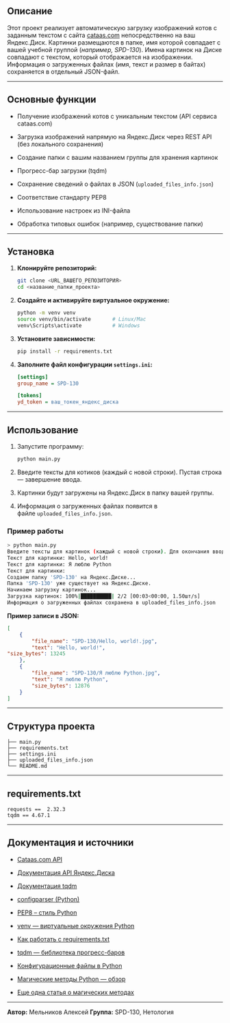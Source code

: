 Описание
--------

Этот проект реализует автоматическую загрузку изображений котов с заданным текстом с сайта [cataas.com](https://cataas.com/) непосредственно на ваш Яндекс.Диск. Картинки размещаются в папке, имя которой совпадает с вашей учебной группой (_например, SPD-130_). Имена картинок на Диске совпадают с текстом, который отображается на изображении. Информация о загруженных файлах (имя, текст и размер в байтах) сохраняется в отдельный JSON-файл.

---

## Основные функции

* Получение изображений котов с уникальным текстом (API сервиса cataas.com)

* Загрузка изображений напрямую на Яндекс.Диск через REST API (без локального сохранения)

* Создание папки с вашим названием группы для хранения картинок

* Прогресс-бар загрузки (tqdm)

* Сохранение сведений о файлах в JSON (`uploaded_files_info.json`)

* Соответствие стандарту PEP8

* Использование настроек из INI-файла

* Обработка типовых ошибок (например, существование папки)

---

Установка
---------

1. **Клонируйте репозиторий:**
   
   ```bash
   git clone <URL_ВАШЕГО_РЕПОЗИТОРИЯ> 
   cd <название_папки_проекта>
   ```

2. **Создайте и активируйте виртуальное окружение:**
   
   ```bash
   python -m venv venv 
   source venv/bin/activate       # Linux/Mac 
   venv\Scripts\activate          # Windows
   ```

3. **Установите зависимости:**
   
   ```bash
   pip install -r requirements.txt
   ```

4. **Заполните файл конфигурации `settings.ini`:**
   
   ```ini
   [settings]
   group_name = SPD-130 
   
   [tokens]
   yd_token = ваш_токен_яндекс_диска
   ```

---

Использование
-------------

1. Запустите программу:
   
   ```bash
   python main.py
   ```

2. Введите тексты для котиков (каждый с новой строки). Пустая строка — завершение ввода.

3. Картинки будут загружены на Яндекс.Диск в папку вашей группы.

4. Информация о загруженных файлах появится в файле `uploaded_files_info.json`.

### Пример работы

```bash
> python main.py
Введите тексты для картинок (каждый с новой строки). Для окончания ввода оставьте пустую строку.
Текст для картинки: Hello, world!
Текст для картинки: Я люблю Python
Текст для картинки:
Создаем папку 'SPD-130' на Яндекс.Диске...
Папка 'SPD-130' уже существует на Яндекс.Диске.
Начинаем загрузку картинок...
Загрузка картинок: 100%|██████████| 2/2 [00:03<00:00, 1.50шт/s]
Информация о загруженных файлах сохранена в uploaded_files_info.json
```

**Пример записи в JSON:**

```json
[ 
    { 
        "file_name": "SPD-130/Hello, world!.jpg", 
        "text": "Hello, world!", 
"size_bytes": 13245 
    }, 
    { 
        "file_name": "SPD-130/Я люблю Python.jpg", 
        "text": "Я люблю Python", 
        "size_bytes": 12876 
    } 
]
```

-----------------

## Структура проекта

```
├── main.py
├── requirements.txt
├── settings.ini
├── uploaded_files_info.json
└── README.md
```

----------------

requirements.txt
----------------

```text
requests ==  2.32.3
tqdm == 4.67.1
```

---

Документация и источники
------------------------

* [Cataas.com API](https://cataas.com/doc.html)

* [Документация API Яндекс.Диска](https://yandex.ru/dev/disk//)

* [Документация tqdm](https://tqdm.github.io/)

* [configparser (Python)](https://docs.python.org/3/library/configparser.html)

* [PEP8 – стиль Python](https://peps.python.org/pep-0008/)

* [venv — виртуальные окружения Python](https://docs-python.ru/standart-library/modul-venv-python/) 

* [Как работать с requirements.txt](https://teletype.in/@pythontalk/requirements) 

* [tqdm — библиотека прогресс-баров](https://teletype.in/@pythontalk/tqdm_progressbars) 

* [Конфигурационные файлы в Python](https://habr.com/ru/articles/485236/) 

* [Магические методы Python — обзор](https://tproger.ru/articles/gajd-po-magicheskim-metodam-v-python) 

* [Еще одна статья о магических методах](https://habr.com/ru/articles/186608/)

* * *

**Автор:**  Мельников Алексей
**Группа:** SPD-130, Нетология  
